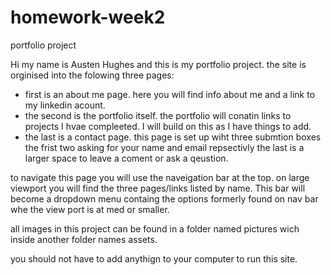 # homework-week2

portfolio project

Hi my name is Austen Hughes and this is my portfolio project. the site is orginised into the folowing three pages:

- first is an about me page. here you will find info about me and a link to my linkedin acount. 
- the second is the portfolio itself. the portfolio will conatin links to projects I hvae compleeted. I will build on this as I have things to add.
- the last is a contact page. this page is set up wiht three submtion boxes the frist two asking for your name and email repsectivly the last is a larger space to leave a coment or ask a qeustion. 

to navigate this page you will use the naveigation bar at the top. on large viewport you will find the three pages/links listed by name. This bar will become a dropdown menu containg the options formerly found on nav bar whe the view port is at med or smaller.

all images in this project can be found in a folder named pictures wich inside another folder names assets.

you should not have to add anythign to your computer to run this site.  

